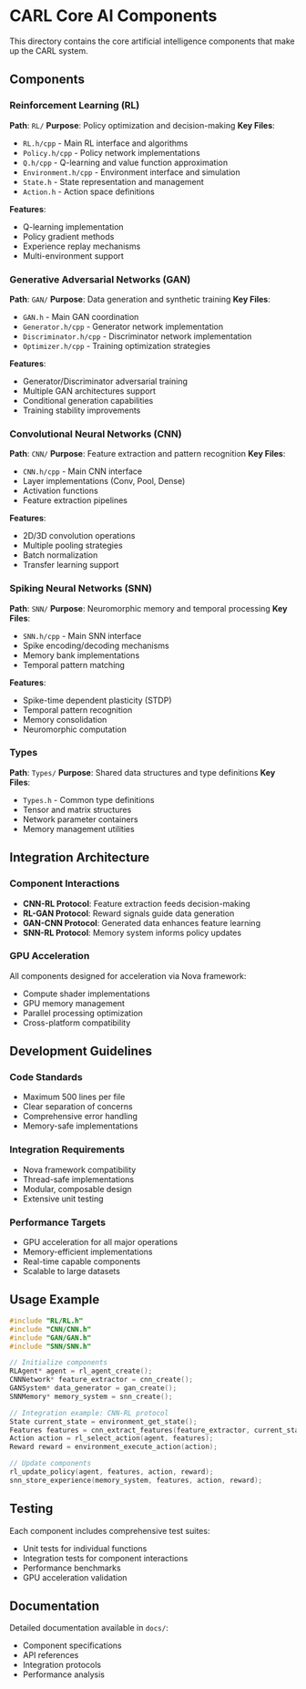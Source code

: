 # CARL Core AI Components

This directory contains the core artificial intelligence components that make up the CARL system.

## Components

### Reinforcement Learning (RL)
**Path**: `RL/`
**Purpose**: Policy optimization and decision-making
**Key Files**:
- `RL.h/cpp` - Main RL interface and algorithms
- `Policy.h/cpp` - Policy network implementations
- `Q.h/cpp` - Q-learning and value function approximation
- `Environment.h/cpp` - Environment interface and simulation
- `State.h` - State representation and management
- `Action.h` - Action space definitions

**Features**:
- Q-learning implementation
- Policy gradient methods
- Experience replay mechanisms
- Multi-environment support

### Generative Adversarial Networks (GAN)
**Path**: `GAN/`
**Purpose**: Data generation and synthetic training
**Key Files**:
- `GAN.h` - Main GAN coordination
- `Generator.h/cpp` - Generator network implementation
- `Discriminator.h/cpp` - Discriminator network implementation
- `Optimizer.h/cpp` - Training optimization strategies

**Features**:
- Generator/Discriminator adversarial training
- Multiple GAN architectures support
- Conditional generation capabilities
- Training stability improvements

### Convolutional Neural Networks (CNN)
**Path**: `CNN/`
**Purpose**: Feature extraction and pattern recognition
**Key Files**:
- `CNN.h/cpp` - Main CNN interface
- Layer implementations (Conv, Pool, Dense)
- Activation functions
- Feature extraction pipelines

**Features**:
- 2D/3D convolution operations
- Multiple pooling strategies
- Batch normalization
- Transfer learning support

### Spiking Neural Networks (SNN)
**Path**: `SNN/`
**Purpose**: Neuromorphic memory and temporal processing
**Key Files**:
- `SNN.h/cpp` - Main SNN interface
- Spike encoding/decoding mechanisms
- Memory bank implementations
- Temporal pattern matching

**Features**:
- Spike-time dependent plasticity (STDP)
- Temporal pattern recognition
- Memory consolidation
- Neuromorphic computation

### Types
**Path**: `Types/`
**Purpose**: Shared data structures and type definitions
**Key Files**:
- `Types.h` - Common type definitions
- Tensor and matrix structures
- Network parameter containers
- Memory management utilities

## Integration Architecture

### Component Interactions
- **CNN-RL Protocol**: Feature extraction feeds decision-making
- **RL-GAN Protocol**: Reward signals guide data generation
- **GAN-CNN Protocol**: Generated data enhances feature learning
- **SNN-RL Protocol**: Memory system informs policy updates

### GPU Acceleration
All components designed for acceleration via Nova framework:
- Compute shader implementations
- GPU memory management
- Parallel processing optimization
- Cross-platform compatibility

## Development Guidelines

### Code Standards
- Maximum 500 lines per file
- Clear separation of concerns
- Comprehensive error handling
- Memory-safe implementations

### Integration Requirements
- Nova framework compatibility
- Thread-safe implementations
- Modular, composable design
- Extensive unit testing

### Performance Targets
- GPU acceleration for all major operations
- Memory-efficient implementations
- Real-time capable components
- Scalable to large datasets

## Usage Example

```c
#include "RL/RL.h"
#include "CNN/CNN.h"
#include "GAN/GAN.h"
#include "SNN/SNN.h"

// Initialize components
RLAgent* agent = rl_agent_create();
CNNNetwork* feature_extractor = cnn_create();
GANSystem* data_generator = gan_create();
SNNMemory* memory_system = snn_create();

// Integration example: CNN-RL protocol
State current_state = environment_get_state();
Features features = cnn_extract_features(feature_extractor, current_state);
Action action = rl_select_action(agent, features);
Reward reward = environment_execute_action(action);

// Update components
rl_update_policy(agent, features, action, reward);
snn_store_experience(memory_system, features, action, reward);
```

## Testing

Each component includes comprehensive test suites:
- Unit tests for individual functions
- Integration tests for component interactions
- Performance benchmarks
- GPU acceleration validation

## Documentation

Detailed documentation available in `docs/`:
- Component specifications
- API references
- Integration protocols
- Performance analysis